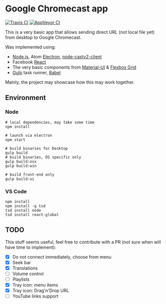 # Google Chromecast app

[![Travis CI](https://travis-ci.org/annexare/Chromecast.svg "Travis CI")](https://travis-ci.org/annexare/Chromecast)
[![AppVeyor CI](https://ci.appveyor.com/api/projects/status/vanxx5rell1yckj8?svg=true "AppVeyor CI")](https://ci.appveyor.com/project/z-ax/Chromecast)

This is a very basic app that allows sending direct URL (not local file yet) from desktop to Google Chromecast.

Was implemented using:

- [Node.js](https://nodejs.org/en/), Atom [Electron](http://electron.atom.io/), [node-castv2-client](https://github.com/thibauts/node-castv2-client)
- Facebook [React](http://facebook.github.io/react/)
- The very basic components from [Material-UI](http://www.material-ui.com/#/) &amp; [Flexbox Grid](http://flexboxgrid.com/)
- [Gulp](http://gulpjs.com/) task runner, [Babel](https://babeljs.io/)

Mainly, the project may showcase how this may work together.

## Environment

### Node

```
# local dependencies, may take some time
npm install

# launch via electron
npm start

# build binaries for Desktop
gulp build
# build binaries, OS specific only
gulp build:osx
gulp build:win

# build front-end only
gulp build:ui
```

### VS Code

```
npm install
npm install -g tsd
tsd install node
tsd install react-global
```

## TODO

This stuff seems useful, feel free to contribute with a PR (not sure when will have time to implement):

- [x] Do not connect immediately, choose from menu
- [x] Seek bar
- [x] Translations
- [ ] Volume control
- [ ] Playlists
- [x] Tray icon: menu items
- [x] Tray icon: Drag'n'Drop URL
- [ ] YouTube links support
